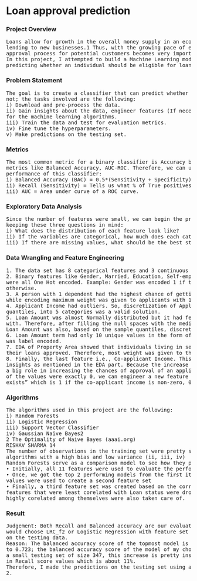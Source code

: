 # Loan approval prediction

### Project Overview
<pre>
Loans allow for growth in the overall money supply in an economy and open up competition by
lending to new businesses.1 Thus, with the growing pace of emerging businesses, speeding up of the
approval process for potential customers becomes very important.
In this project, I attempted to build a Machine Learning model based on 7 features that is capable of
predicting whether an individual should be eligible for loan approval.
</pre>


### Problem Statement
<pre>
The goal is to create a classifier that can predict whether an individual should be approved for loan or
not; the tasks involved are the following:
i) Download and pre-process the data.
ii) Gain insights about the data, engineer features (If necessary) and make it ready
for the machine learning algorithms.
iii) Train the data and test for evaluation metrics.
iv) Fine tune the hyperparameters.
v) Make predictions on the testing set.
</pre>


### Metrics
<pre>
The most common metric for a binary classifier is Accuracy but it is not as robust as some other
metrics like Balanced Accuracy, AUC-ROC. Therefore, we can use the following metrics to judge the
performance of this classifier:
i) Balanced Accuracy (BAC) = 0.5*(Sensitivity + Specificity)
ii) Recall (Sensitivity) = Tells us what % of True positives were recalled.
iii) AUC = Area under curve of a ROC curve.
</pre>


### Exploratory Data Analysis
<pre>
Since the number of features were small, we can begin the process of exploring the data feature by
keeping these three questions in mind:
i) What does the distribution of each feature look like?
ii) If the variables are categorical, how much does each category impact the Loan status?
iii) If there are missing values, what should be the best strategy to impute them?
</pre>

### Data Wrangling and Feature Engineering
<pre>
1. The data set has 8 categorical features and 3 continuous features.
2. Binary features like Gender, Married, Education, Self-employed, Credit-History, Loan status
were all One Hot encoded. Example: Gender was encoded 1 if the applicant was male, 0
otherwise.
3. A person with 1 dependent had the highest chance of getting their loan approved. Therefore,
while encoding maximum weight was given to applicants with 1 dependent.
4. Applicant Income had outliers. So, discretization of Applicant Income, based on their sample
quantiles, into 5 categories was a valid solution.
5. Loan Amount was almost Normally distributed but it had few outliers which we had to deal
with. Therefore, after filling the null spaces with the median of the distribution, the feature
Loan Amount was also, based on the sample quantiles, discretized into 5 categories.
6. Loan Amount term had only 10 unique values in the form of the number of years. Therefore, it
was label encoded.
7. EDA of Property Area showed that individuals living in semi-urban areas were more likely to get
their loans approved. Therefore, most weight was given to the applicants coming from semiurban areas.
8. Finally, the last feature i.e., Co-applicant Income. This feature provided some pretty interesting
insights as mentioned in the EDA part. Because the increase in co-applicant income did not play
a big role in increasing the chances of approval of an applicant combined with the fact that 44%
of the values were exactly 0, we can engineer a new feature and call it “co-applicant income
exists” which is 1 if the co-applicant income is non-zero, 0 otherwise.
</pre>



### Algorithms
<pre>
The algorithms used in this project are the following:
i) Random Forests
ii) Logistic Regression
iii) Support Vector Classifier
iv) Gaussian Naïve Bayes2
2 The Optimality of Naive Bayes (aaai.org)
RISHAV SHARMA 14
The number of observations in the training set were pretty small so it made more sense to choose
algorithms with a high bias and low variance (ii, iii, iv)
Random Forests serve as a comparison model to see how they perform against the other three.
• Initially, all 11 features were used to evaluate the performance of the algorithms.
• Once, we got the top 2 performing models from the first iteration, their feature importance
values were used to create a second feature set
• Finally, a third feature set was created based on the correlation analysis of all 11 features. The
features that were least corelated with Loan status were dropped and the ones that were
highly corelated among themselves were also taken care of.
</pre>


### Result
<pre>
Judgement: Both Recall and Balanced accuracy are our evaluation metrics. Looking at the final table, I
would choose LRC_f2 or Logistic Regression with feature set 2 to be the model for making predictions
on the testing data.
Reason: The balanced accuracy score of the topmost model is 0.742 which is higher when compared
to 0.723; the balanced accuracy score of the model of my choice. But the increase is a mere 2% and for
a small testing set of size 347, this increase is pretty insignificant particularly when we factor in the dip
in Recall score values which is about 11%.
Therefore, I made the predictions on the testing set using a logistic regression model with feature set
2.
</pre>
